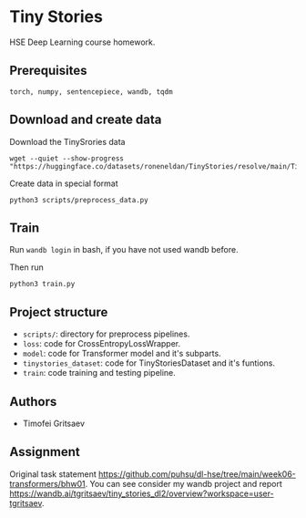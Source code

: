# Tiny Stories
HSE Deep Learning course homework.

## Prerequisites

`torch, numpy, sentencepiece, wandb, tqdm`

## Download and create data

Download the TinySrories data
```shell
wget --quiet --show-progress "https://huggingface.co/datasets/roneneldan/TinyStories/resolve/main/TinyStories_all_data.tar.gz"
```
Create data in special format
```shell
python3 scripts/preprocess_data.py
```

## Train

Run `wandb login` in bash, if you have not used wandb before.

Then run
```shell
python3 train.py
```

## Project structure

* `scripts/`: directory for preprocess pipelines.
* `loss`: code for CrossEntropyLossWrapper.
* `model`: code for Transformer model and it's subparts. 
* `tinystories_dataset`: code for TinyStoriesDataset and it's funtions.
* `train`: code training and testing pipeline.

## Authors

* Timofei Gritsaev

## Assignment

Original task statement https://github.com/puhsu/dl-hse/tree/main/week06-transformers/bhw01.
You can see consider my wandb project and report https://wandb.ai/tgritsaev/tiny_stories_dl2/overview?workspace=user-tgritsaev.
